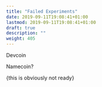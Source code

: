 ```yaml
---
title: "Failed Experiments"
date: 2019-09-11T19:08:41+01:00
lastmod: 2019-09-11T19:08:41+01:00
draft: true
description: ""
weight: 405
---
```


Devcoin

Namecoin?

{this is obviously not ready}

